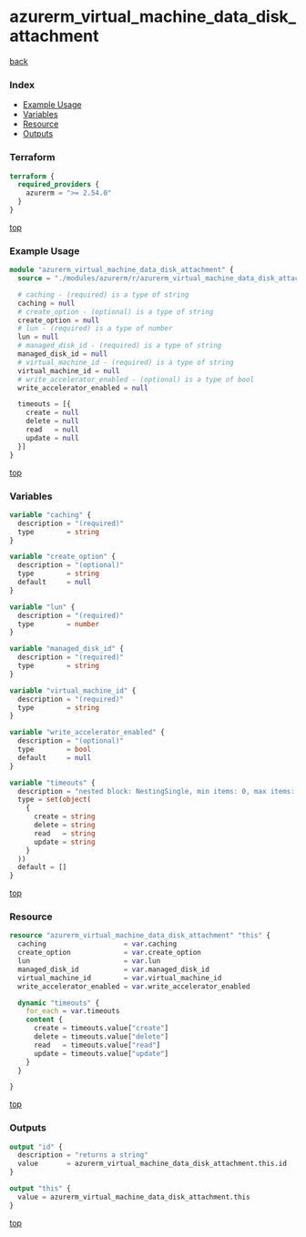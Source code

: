 # azurerm_virtual_machine_data_disk_attachment

[back](../azurerm.md)

### Index

- [Example Usage](#example-usage)
- [Variables](#variables)
- [Resource](#resource)
- [Outputs](#outputs)

### Terraform

```terraform
terraform {
  required_providers {
    azurerm = ">= 2.54.0"
  }
}
```

[top](#index)

### Example Usage

```terraform
module "azurerm_virtual_machine_data_disk_attachment" {
  source = "./modules/azurerm/r/azurerm_virtual_machine_data_disk_attachment"

  # caching - (required) is a type of string
  caching = null
  # create_option - (optional) is a type of string
  create_option = null
  # lun - (required) is a type of number
  lun = null
  # managed_disk_id - (required) is a type of string
  managed_disk_id = null
  # virtual_machine_id - (required) is a type of string
  virtual_machine_id = null
  # write_accelerator_enabled - (optional) is a type of bool
  write_accelerator_enabled = null

  timeouts = [{
    create = null
    delete = null
    read   = null
    update = null
  }]
}
```

[top](#index)

### Variables

```terraform
variable "caching" {
  description = "(required)"
  type        = string
}

variable "create_option" {
  description = "(optional)"
  type        = string
  default     = null
}

variable "lun" {
  description = "(required)"
  type        = number
}

variable "managed_disk_id" {
  description = "(required)"
  type        = string
}

variable "virtual_machine_id" {
  description = "(required)"
  type        = string
}

variable "write_accelerator_enabled" {
  description = "(optional)"
  type        = bool
  default     = null
}

variable "timeouts" {
  description = "nested block: NestingSingle, min items: 0, max items: 0"
  type = set(object(
    {
      create = string
      delete = string
      read   = string
      update = string
    }
  ))
  default = []
}
```

[top](#index)

### Resource

```terraform
resource "azurerm_virtual_machine_data_disk_attachment" "this" {
  caching                   = var.caching
  create_option             = var.create_option
  lun                       = var.lun
  managed_disk_id           = var.managed_disk_id
  virtual_machine_id        = var.virtual_machine_id
  write_accelerator_enabled = var.write_accelerator_enabled

  dynamic "timeouts" {
    for_each = var.timeouts
    content {
      create = timeouts.value["create"]
      delete = timeouts.value["delete"]
      read   = timeouts.value["read"]
      update = timeouts.value["update"]
    }
  }

}
```

[top](#index)

### Outputs

```terraform
output "id" {
  description = "returns a string"
  value       = azurerm_virtual_machine_data_disk_attachment.this.id
}

output "this" {
  value = azurerm_virtual_machine_data_disk_attachment.this
}
```

[top](#index)